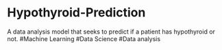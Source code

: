# Hypothyroid-Prediction
A data analysis model that seeks to predict if a patient has hypothyroid or not. #Machine Learning #Data Science #Data analysis
